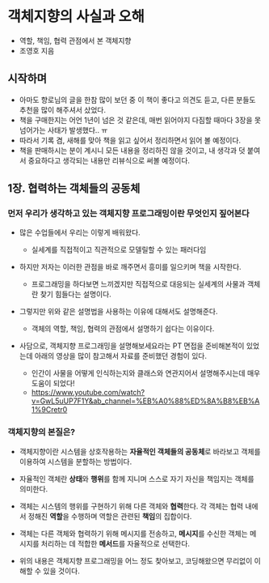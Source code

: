 # 객체지향의 사실과 오해

- 역할, 책임, 협력 관점에서 본 객체지향
- 조영호 지음

## 시작하며

- 아마도 향로님의 글을 한참 많이 보던 중 이 책이 좋다고 의견도 듣고, 다른 분들도 추천을 많이 해주셔서 샀었다.
- 책을 구매한지는 어언 1년이 넘은 것 같은데, 매번 읽어야지 다짐할 때마다 3장을 못넘어가는 사태가 발생했다.. ㅠ
- 따라서 기록 겸, 새해를 맞아 책을 읽고 싶어서 정리하면서 읽어 볼 예정이다.
- 책을 판매하시는 분이 계시니 모든 내용을 정리하진 않을 것이고, 내 생각과 덧 붙여서 중요하다고 생각되는 내용만 리뷰식으로 써볼 예정이다.

## 1장. 협력하는 객체들의 공동체

### 먼저 우리가 생각하고 있는 객체지향 프로그래밍이란 무엇인지 짚어본다

- 많은 수업들에서 우리는 이렇게 배워왔다.
  - 실세계를 직접적이고 직관적으로 모델릴할 수 있는 패러다임

- 하지만 저자는 이러한 관점을 바로 깨주면서 흥미를 일으키며 책을 시작한다.
  - 프로그래밍을 하다보면 느끼겠지만 직접적으로 대응되는 실세계의 사물과 객체란 찾기 힘들다는 설명이다.

- 그렇지만 위와 같은 설명법을 사용하는 이유에 대해서도 설명해준다.
  - 객체의 역할, 책임, 협력의 관점에서 설명하기 쉽다는 이유이다.

- 사담으로, 객체지향 프로그래밍을 설명해보세요라는 PT 면접을 준비해본적이 있었는데 아래의 영상을 많이 참고해서 자료를 준비했던 경험이 있다.
  - 인간이 사물을 어떻게 인식하는지와 클래스와 연관지어서 설명해주시는데 매우 도움이 되었다!
  - <https://www.youtube.com/watch?v=GwL5uUP7F1Y&ab_channel=%EB%A0%88%ED%8A%B8%EB%A1%9Cretr0>

### 객체지향의 본질은?

- 객체지향이란 시스템을 상호작용하는 <strong>자율적인 객체들의 공동체</strong>로
바라보고 객체를 이용하여 시스템을 분할하는 방법이다.
- 자율적인 객체란 <strong>상태</strong>와 <strong>행위</strong>를 함께 지니며 스스로 자기 자신을 책임지는 객체를 의미한다.
- 객체는 시스템의 행위를 구현하기 위해 다른 객체와 <strong>협력</strong>한다. 각 객체는 협력 내에서 정해진 <strong>역할</strong>을 수행하며 역할은 관련된 <strong> 책임</strong>의 집합이다.
- 객체는 다른 객체와 협력하기 위해 메시지를 전송하고, <strong>메시지</strong>를 수신한 객체는 메시지를 처리하는 데 적합한 <strong>메서드</strong>를 자율적으로 선택한다.

- 위의 내용은 객체지향 프로그래밍을 어느 정도 찾아보고, 코딩해왔으면 무리없이 이해할 수 있을 것이다.
